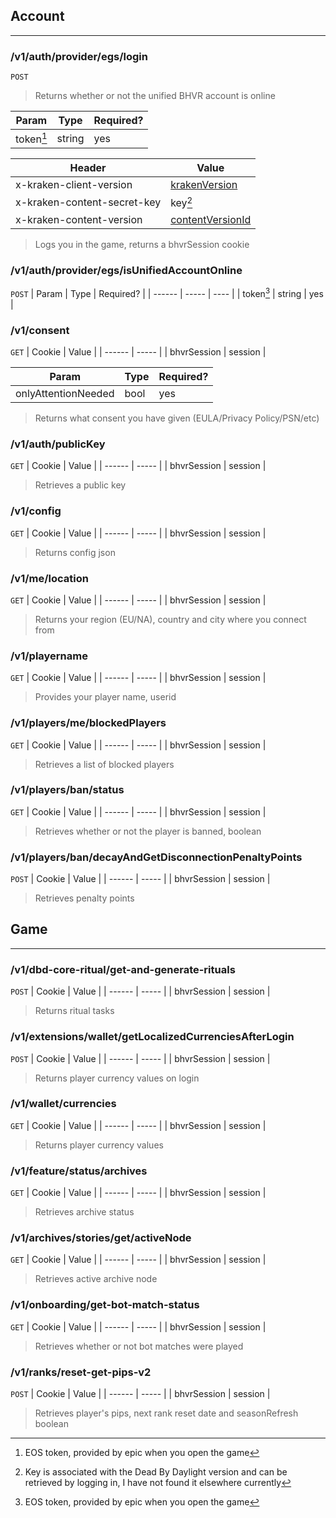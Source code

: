 ## Account
___
### /v1/auth/provider/egs/login
`POST`
> Returns whether or not the unified BHVR account is online

| Param | Type | Required? |
| ------ | ----- | ---- |
| token[^1] | string | yes |

| Header | Value |
| ------ | ----- |
| x-kraken-client-version | [krakenVersion](./initialization.md#v1version) |
| x-kraken-content-secret-key | key[^2] |
| x-kraken-content-version | [contentVersionId](./initialization.md#v1utilscontentversionversion) |

[^2]: Key is associated with the Dead By Daylight version and can be retrieved by logging in, I have not found it elsewhere currently

> Logs you in the game, returns a bhvrSession cookie

### /v1/auth/provider/egs/isUnifiedAccountOnline
`POST`
| Param | Type | Required? |
| ------ | ----- | ---- |
| token[^1] | string | yes |

[^1]: EOS token, provided by epic when you open the game

### /v1/consent
`GET`
| Cookie | Value |
| ------ | ----- |
| bhvrSession | session |

| Param | Type | Required? |
| ----- | ---- | --------- |
| onlyAttentionNeeded | bool | yes |

> Returns what consent you have given (EULA/Privacy Policy/PSN/etc)

### /v1/auth/publicKey
`GET`
| Cookie | Value |
| ------ | ----- |
| bhvrSession | session |

> Retrieves a public key

### /v1/config
`GET`
| Cookie | Value |
| ------ | ----- |
| bhvrSession | session |

> Returns config json

### /v1/me/location
`GET`
| Cookie | Value |
| ------ | ----- |
| bhvrSession | session |

> Returns your region (EU/NA), country and city where you connect from

### /v1/playername
`GET`
| Cookie | Value |
| ------ | ----- |
| bhvrSession | session |

> Provides your player name, userid

### /v1/players/me/blockedPlayers
`GET`
| Cookie | Value |
| ------ | ----- |
| bhvrSession | session |

> Retrieves a list of blocked players

### /v1/players/ban/status
`GET`
| Cookie | Value |
| ------ | ----- |
| bhvrSession | session |


> Retrieves whether or not the player is banned, boolean

### /v1/players/ban/decayAndGetDisconnectionPenaltyPoints
`POST`
| Cookie | Value |
| ------ | ----- |
| bhvrSession | session |

> Retrieves penalty points


## Game
___
### /v1/dbd-core-ritual/get-and-generate-rituals
`POST`
| Cookie | Value |
| ------ | ----- |
| bhvrSession | session |

> Returns ritual tasks

### /v1/extensions/wallet/getLocalizedCurrenciesAfterLogin
`POST`
| Cookie | Value |
| ------ | ----- |
| bhvrSession | session |

> Returns player currency values on login

### /v1/wallet/currencies
`GET`
| Cookie | Value |
| ------ | ----- |
| bhvrSession | session |

> Returns player currency values

### /v1/feature/status/archives
`GET`
| Cookie | Value |
| ------ | ----- |
| bhvrSession | session |

> Retrieves archive status

### /v1/archives/stories/get/activeNode
`GET`
| Cookie | Value |
| ------ | ----- |
| bhvrSession | session |

> Retrieves active archive node

### /v1/onboarding/get-bot-match-status
`GET`
| Cookie | Value |
| ------ | ----- |
| bhvrSession | session |

> Retrieves whether or not bot matches were played

### /v1/ranks/reset-get-pips-v2
`POST`
| Cookie | Value |
| ------ | ----- |
| bhvrSession | session |

> Retrieves player's pips, next rank reset date and seasonRefresh boolean